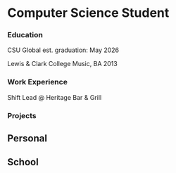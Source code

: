 # Computer Science Student

### Education
CSU Global
est. graduation: May 2026

Lewis & Clark College
Music, BA
2013

### Work Experience
Shift Lead @ Heritage Bar & Grill

### Projects
Personal
-
School
-


